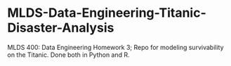 # MLDS-Data-Engineering-Titanic-Disaster-Analysis
MLDS 400: Data Engineering Homework 3; Repo for modeling survivability on the Titanic. Done both in Python and R.
